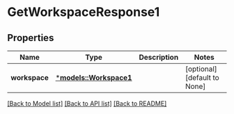 # GetWorkspaceResponse1

## Properties
Name | Type | Description | Notes
------------ | ------------- | ------------- | -------------
**workspace** | [***models::Workspace1**](Workspace1.md) |  | [optional] [default to None]

[[Back to Model list]](../README.md#documentation-for-models) [[Back to API list]](../README.md#documentation-for-api-endpoints) [[Back to README]](../README.md)


